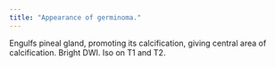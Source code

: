 ```yaml
---
title: "Appearance of germinoma."
---
```

Engulfs pineal gland, promoting its calcification, giving central area of calcification. Bright DWI. Iso on T1 and T2.

